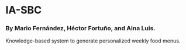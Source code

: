 # IA-SBC

### By Mario Fernández, Héctor Fortuño, and Aina Luis.

Knowledge-based system to generate personalized weekly food menus.

